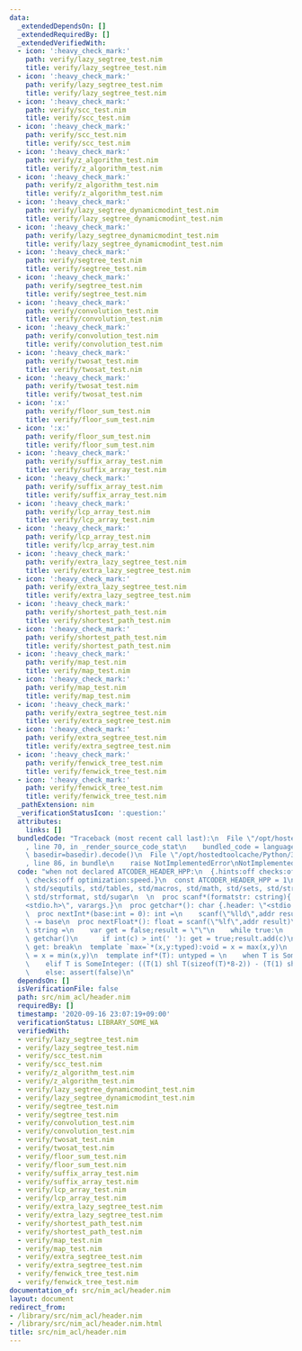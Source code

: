 ```yaml
---
data:
  _extendedDependsOn: []
  _extendedRequiredBy: []
  _extendedVerifiedWith:
  - icon: ':heavy_check_mark:'
    path: verify/lazy_segtree_test.nim
    title: verify/lazy_segtree_test.nim
  - icon: ':heavy_check_mark:'
    path: verify/lazy_segtree_test.nim
    title: verify/lazy_segtree_test.nim
  - icon: ':heavy_check_mark:'
    path: verify/scc_test.nim
    title: verify/scc_test.nim
  - icon: ':heavy_check_mark:'
    path: verify/scc_test.nim
    title: verify/scc_test.nim
  - icon: ':heavy_check_mark:'
    path: verify/z_algorithm_test.nim
    title: verify/z_algorithm_test.nim
  - icon: ':heavy_check_mark:'
    path: verify/z_algorithm_test.nim
    title: verify/z_algorithm_test.nim
  - icon: ':heavy_check_mark:'
    path: verify/lazy_segtree_dynamicmodint_test.nim
    title: verify/lazy_segtree_dynamicmodint_test.nim
  - icon: ':heavy_check_mark:'
    path: verify/lazy_segtree_dynamicmodint_test.nim
    title: verify/lazy_segtree_dynamicmodint_test.nim
  - icon: ':heavy_check_mark:'
    path: verify/segtree_test.nim
    title: verify/segtree_test.nim
  - icon: ':heavy_check_mark:'
    path: verify/segtree_test.nim
    title: verify/segtree_test.nim
  - icon: ':heavy_check_mark:'
    path: verify/convolution_test.nim
    title: verify/convolution_test.nim
  - icon: ':heavy_check_mark:'
    path: verify/convolution_test.nim
    title: verify/convolution_test.nim
  - icon: ':heavy_check_mark:'
    path: verify/twosat_test.nim
    title: verify/twosat_test.nim
  - icon: ':heavy_check_mark:'
    path: verify/twosat_test.nim
    title: verify/twosat_test.nim
  - icon: ':x:'
    path: verify/floor_sum_test.nim
    title: verify/floor_sum_test.nim
  - icon: ':x:'
    path: verify/floor_sum_test.nim
    title: verify/floor_sum_test.nim
  - icon: ':heavy_check_mark:'
    path: verify/suffix_array_test.nim
    title: verify/suffix_array_test.nim
  - icon: ':heavy_check_mark:'
    path: verify/suffix_array_test.nim
    title: verify/suffix_array_test.nim
  - icon: ':heavy_check_mark:'
    path: verify/lcp_array_test.nim
    title: verify/lcp_array_test.nim
  - icon: ':heavy_check_mark:'
    path: verify/lcp_array_test.nim
    title: verify/lcp_array_test.nim
  - icon: ':heavy_check_mark:'
    path: verify/extra_lazy_segtree_test.nim
    title: verify/extra_lazy_segtree_test.nim
  - icon: ':heavy_check_mark:'
    path: verify/extra_lazy_segtree_test.nim
    title: verify/extra_lazy_segtree_test.nim
  - icon: ':heavy_check_mark:'
    path: verify/shortest_path_test.nim
    title: verify/shortest_path_test.nim
  - icon: ':heavy_check_mark:'
    path: verify/shortest_path_test.nim
    title: verify/shortest_path_test.nim
  - icon: ':heavy_check_mark:'
    path: verify/map_test.nim
    title: verify/map_test.nim
  - icon: ':heavy_check_mark:'
    path: verify/map_test.nim
    title: verify/map_test.nim
  - icon: ':heavy_check_mark:'
    path: verify/extra_segtree_test.nim
    title: verify/extra_segtree_test.nim
  - icon: ':heavy_check_mark:'
    path: verify/extra_segtree_test.nim
    title: verify/extra_segtree_test.nim
  - icon: ':heavy_check_mark:'
    path: verify/fenwick_tree_test.nim
    title: verify/fenwick_tree_test.nim
  - icon: ':heavy_check_mark:'
    path: verify/fenwick_tree_test.nim
    title: verify/fenwick_tree_test.nim
  _pathExtension: nim
  _verificationStatusIcon: ':question:'
  attributes:
    links: []
  bundledCode: "Traceback (most recent call last):\n  File \"/opt/hostedtoolcache/Python/3.8.5/x64/lib/python3.8/site-packages/onlinejudge_verify/documentation/build.py\"\
    , line 70, in _render_source_code_stat\n    bundled_code = language.bundle(stat.path,\
    \ basedir=basedir).decode()\n  File \"/opt/hostedtoolcache/Python/3.8.5/x64/lib/python3.8/site-packages/onlinejudge_verify/languages/nim.py\"\
    , line 86, in bundle\n    raise NotImplementedError\nNotImplementedError\n"
  code: "when not declared ATCODER_HEADER_HPP:\n  {.hints:off checks:off assertions:on\
    \ checks:off optimization:speed.}\n  const ATCODER_HEADER_HPP = 1\n  import std/algorithm,\
    \ std/sequtils, std/tables, std/macros, std/math, std/sets, std/strutils, std/streams,\
    \ std/strformat, std/sugar\n  \n  proc scanf*(formatstr: cstring){.header: \"\
    <stdio.h>\", varargs.}\n  proc getchar*(): char {.header: \"<stdio.h>\", varargs.}\n\
    \  proc nextInt*(base:int = 0): int =\n    scanf(\"%lld\",addr result)\n    result\
    \ -= base\n  proc nextFloat*(): float = scanf(\"%lf\",addr result)\n  proc nextString*():\
    \ string =\n    var get = false;result = \"\"\n    while true:\n      var c =\
    \ getchar()\n      if int(c) > int(' '): get = true;result.add(c)\n      elif\
    \ get: break\n  template `max=`*(x,y:typed):void = x = max(x,y)\n  template `min=`*(x,y:typed):void\
    \ = x = min(x,y)\n  template inf*(T): untyped = \n    when T is SomeFloat: T(Inf)\n\
    \    elif T is SomeInteger: ((T(1) shl T(sizeof(T)*8-2)) - (T(1) shl T(sizeof(T)*4-1)))\n\
    \    else: assert(false)\n"
  dependsOn: []
  isVerificationFile: false
  path: src/nim_acl/header.nim
  requiredBy: []
  timestamp: '2020-09-16 23:07:19+09:00'
  verificationStatus: LIBRARY_SOME_WA
  verifiedWith:
  - verify/lazy_segtree_test.nim
  - verify/lazy_segtree_test.nim
  - verify/scc_test.nim
  - verify/scc_test.nim
  - verify/z_algorithm_test.nim
  - verify/z_algorithm_test.nim
  - verify/lazy_segtree_dynamicmodint_test.nim
  - verify/lazy_segtree_dynamicmodint_test.nim
  - verify/segtree_test.nim
  - verify/segtree_test.nim
  - verify/convolution_test.nim
  - verify/convolution_test.nim
  - verify/twosat_test.nim
  - verify/twosat_test.nim
  - verify/floor_sum_test.nim
  - verify/floor_sum_test.nim
  - verify/suffix_array_test.nim
  - verify/suffix_array_test.nim
  - verify/lcp_array_test.nim
  - verify/lcp_array_test.nim
  - verify/extra_lazy_segtree_test.nim
  - verify/extra_lazy_segtree_test.nim
  - verify/shortest_path_test.nim
  - verify/shortest_path_test.nim
  - verify/map_test.nim
  - verify/map_test.nim
  - verify/extra_segtree_test.nim
  - verify/extra_segtree_test.nim
  - verify/fenwick_tree_test.nim
  - verify/fenwick_tree_test.nim
documentation_of: src/nim_acl/header.nim
layout: document
redirect_from:
- /library/src/nim_acl/header.nim
- /library/src/nim_acl/header.nim.html
title: src/nim_acl/header.nim
---
```

